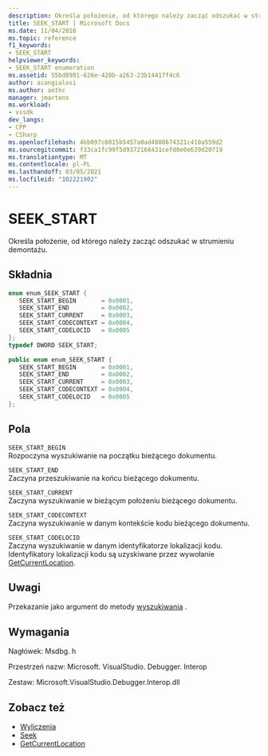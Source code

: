 ```yaml
---
description: Określa położenie, od którego należy zacząć odszukać w strumieniu demontażu.
title: SEEK_START | Microsoft Docs
ms.date: 11/04/2016
ms.topic: reference
f1_keywords:
- SEEK_START
helpviewer_keywords:
- SEEK_START enumeration
ms.assetid: 55bd8901-626e-428b-a263-23b14417f4c6
author: acangialosi
ms.author: anthc
manager: jmartens
ms.workload:
- vssdk
dev_langs:
- CPP
- CSharp
ms.openlocfilehash: 4bb097c6015b5457a0ad4808674321c410a559d2
ms.sourcegitcommit: f33ca1fc99f5d9372166431cefd0e0e639d20719
ms.translationtype: MT
ms.contentlocale: pl-PL
ms.lasthandoff: 03/05/2021
ms.locfileid: "102221902"
---
```

# <a name="seek_start"></a>SEEK_START
Określa położenie, od którego należy zacząć odszukać w strumieniu demontażu.

## <a name="syntax"></a>Składnia

```cpp
enum enum_SEEK_START { 
   SEEK_START_BEGIN       = 0x0001,
   SEEK_START_END         = 0x0002,
   SEEK_START_CURRENT     = 0x0003,
   SEEK_START_CODECONTEXT = 0x0004,
   SEEK_START_CODELOCID   = 0x0005
};
typedef DWORD SEEK_START;
```

```csharp
public enum enum_SEEK_START { 
   SEEK_START_BEGIN       = 0x0001,
   SEEK_START_END         = 0x0002,
   SEEK_START_CURRENT     = 0x0003,
   SEEK_START_CODECONTEXT = 0x0004,
   SEEK_START_CODELOCID   = 0x0005
};
```

## <a name="fields"></a>Pola
 `SEEK_START_BEGIN`\
 Rozpoczyna wyszukiwanie na początku bieżącego dokumentu.

 `SEEK_START_END`\
 Zaczyna przeszukiwanie na końcu bieżącego dokumentu.

 `SEEK_START_CURRENT`\
 Zaczyna wyszukiwanie w bieżącym położeniu bieżącego dokumentu.

 `SEEK_START_CODECONTEXT`\
 Zaczyna wyszukiwanie w danym kontekście kodu bieżącego dokumentu.

 `SEEK_START_CODELOCID`\
 Zaczyna wyszukiwanie w danym identyfikatorze lokalizacji kodu. Identyfikatory lokalizacji kodu są uzyskiwane przez wywołanie [GetCurrentLocation](../../../extensibility/debugger/reference/idebugdisassemblystream2-getcurrentlocation.md).

## <a name="remarks"></a>Uwagi
 Przekazanie jako argument do metody [wyszukiwania](../../../extensibility/debugger/reference/idebugdisassemblystream2-seek.md) .

## <a name="requirements"></a>Wymagania
 Nagłówek: Msdbg. h

 Przestrzeń nazw: Microsoft. VisualStudio. Debugger. Interop

 Zestaw: Microsoft.VisualStudio.Debugger.Interop.dll

## <a name="see-also"></a>Zobacz też
- [Wyliczenia](../../../extensibility/debugger/reference/enumerations-visual-studio-debugging.md)
- [Seek](../../../extensibility/debugger/reference/idebugdisassemblystream2-seek.md)
- [GetCurrentLocation](../../../extensibility/debugger/reference/idebugdisassemblystream2-getcurrentlocation.md)
